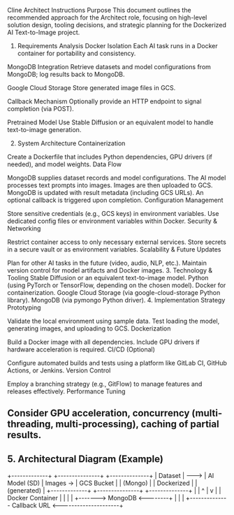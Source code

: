Cline Architect Instructions
Purpose
This document outlines the recommended approach for the Architect role, focusing on high-level solution design, tooling decisions, and strategic planning for the Dockerized AI Text-to-Image project.

1. Requirements Analysis
Docker Isolation
Each AI task runs in a Docker container for portability and consistency.

MongoDB Integration
Retrieve datasets and model configurations from MongoDB; log results back to MongoDB.

Google Cloud Storage
Store generated image files in GCS.

Callback Mechanism
Optionally provide an HTTP endpoint to signal completion (via POST).

Pretrained Model
Use Stable Diffusion or an equivalent model to handle text-to-image generation.

2. System Architecture
Containerization

Create a Dockerfile that includes Python dependencies, GPU drivers (if needed), and model weights.
Data Flow

MongoDB supplies dataset records and model configurations.
The AI model processes text prompts into images.
Images are then uploaded to GCS.
MongoDB is updated with result metadata (including GCS URLs).
An optional callback is triggered upon completion.
Configuration Management

Store sensitive credentials (e.g., GCS keys) in environment variables.
Use dedicated config files or environment variables within Docker.
Security & Networking

Restrict container access to only necessary external services.
Store secrets in a secure vault or as environment variables.
Scalability & Future Updates

Plan for other AI tasks in the future (video, audio, NLP, etc.).
Maintain version control for model artifacts and Docker images.
3. Technology & Tooling
Stable Diffusion or an equivalent text-to-image model.
Python (using PyTorch or TensorFlow, depending on the chosen model).
Docker for containerization.
Google Cloud Storage (via google-cloud-storage Python library).
MongoDB (via pymongo Python driver).
4. Implementation Strategy
Prototyping

Validate the local environment using sample data.
Test loading the model, generating images, and uploading to GCS.
Dockerization

Build a Docker image with all dependencies.
Include GPU drivers if hardware acceleration is required.
CI/CD (Optional)

Configure automated builds and tests using a platform like GitLab CI, GitHub Actions, or Jenkins.
Version Control

Employ a branching strategy (e.g., GitFlow) to manage features and releases effectively.
Performance Tuning

Consider GPU acceleration, concurrency (multi-threading, multi-processing), caching of partial results.
---

## 5. Architectural Diagram (Example)
+-------------+       +---------------+            +--------------+
|   Dataset   | --->  | AI Model (SD) |  Images -> |  GCS Bucket  |
|   (Mongo)   |       |  Dockerized  |           | (generated)  |
+-------------+       +---------------+            +--------------+
       |                            |                     ^
       |                            v                     |
       |                     Docker Container             |
       |                            |                     |
       +------->  MongoDB  <--------+                     |
       |                                                 |
       +-------------- Callback URL <---------------------+
